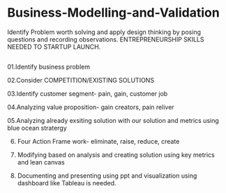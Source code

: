 # Business-Modelling-and-Validation
Identify Problem worth solving and apply design thinking by posing questions and recording observations. ENTREPRENEURSHIP SKILLS NEEDED TO STARTUP LAUNCH.
## 
01.Identify business problem 

02.Consider COMPETITION/EXISTING SOLUTIONS

03.Identify customer segment- pain, gain, customer job

04.Analyzing value proposition- gain creators, pain reliver

05.Analyzing already exsiting solution with our solution and metrics using blue ocean stratergy
   
06. Four Action Frame work- eliminate, raise, reduce, create

07. Modifying based on analysis and creating solution using key metrics and lean canvas

08. Documenting and presenting using ppt and visualization using dashboard like Tableau is needed.
